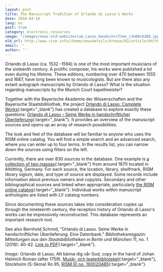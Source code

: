 ```yaml
---
layout: post
title: The Manuscript Tradition of Orlando di Lasso's Works
date: 2016-04-18
lang: en
post: true
category: electronic_resources
image: "/images/news-old-website/csm_Lasso_Handschriften_c3e08c6280.jpg"
old_url: http://www.rism.info//home/newsdetails/browse/62/article/64/the-manuscript-tradition-of-orlando-di-lassos-works.html
email: ''
author: ''
---
```



Orlando di Lasso (ca. 1532 -1594) is one of the most important musicians of the sixteenth century. A prolific composer, his works were published a lot even during his lifetime. These editions, numbering over 470 between 1555 and 1687, have long been known to musicologists. But are there also any extant autograph manuscripts by Orlando di Lasso? What is the situation regarding manuscripts by the Munich Court kapellmeister?

Together with the Bayerische Akademie der Wissenschaften and the Bayerische Staatsbibliothek, the project [Orlando di Lasso: Complete Works](http://www.lasso.badw.de/){:target="_blank"} has created a database to explore exactly these questions: [Orlando di Lasso – Seine Werke in handschriftlicher Überlieferung](https://lasso-handschriften.badw.de/metaopac/start.do?View=lasso){:target="_blank"}. It provides an overview of the manuscript sources and opens up an array of research possibilities.

The look and feel of the database will be familiar to anyone who uses the RISM online catalog. You will find a simple search and an advanced search, where you can enter up to four terms. In the results list, you can narrow down the sources using filters on the left.

Currently, there are over 830 sources in the database. One example is [a collection of two masses](https://lasso-handschriften.badw.de/search?id=lasso736){:target="_blank"} from around 1870 located in Altötting, Germany. For each source, the location, library, shelfmark, RISM library siglum, date, and type of source are displayed. Some records include information about previous owners and copyists. Secondary and other bibliographical sources and linked when appropriate, particularly [the RISM online catalog](https://opac.rism.info/search?id=450041506){:target="_blank"}. Individual works within manuscript anthologies are listed with LV catalog numbers.

Since documenting these sources takes into consideration copies up through the nineteenth century, the reception history of Orlando di Lasso's works can be impressively reconstructed. This database represents an important research tool.

See also Bernhold Schmid, "Orlando di Lasso. Seine Werke in handschriftlicher Überlieferung. Eine Datenbank." _Bibliotheksmagazin: Mitteilungen aus den Staatsbibliotheken in Berlin und München_ 11, no. 1 (2016): 40-42. [Link to PDF](http://staatsbibliothek-berlin.de/fileadmin/user_upload/zentrale_Seiten/ueber_uns/pdf/Bibliotheksmagazin/Bibliotheksmagazin_2016_1.pdf){:target="_blank"}.


_Image_: Orlando di Lasso, Att känna dig vår Gud, copy in the hand of Johan Helmich Roman (after 1759), [Musik- och teaterbiblioteket](http://roman.musikverket.se/browselarge.php?lang=sw&volymid=Ro+95&bildnr=00096){:target="_blank"}, Stockholm (S-Skma) Ro 95, [RISM ID no. 190020485](https://opac.rism.info/search?id=190020485){:target="_blank"}.

